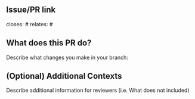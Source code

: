 ## Issue/PR link
closes: #
relates: #

## What does this PR do?
Describe what changes you make in your branch:
<!-- START pr-commits -->
<!-- END pr-commits -->

## (Optional) Additional Contexts
Describe additional information for reviewers (i.e. What does not included)

